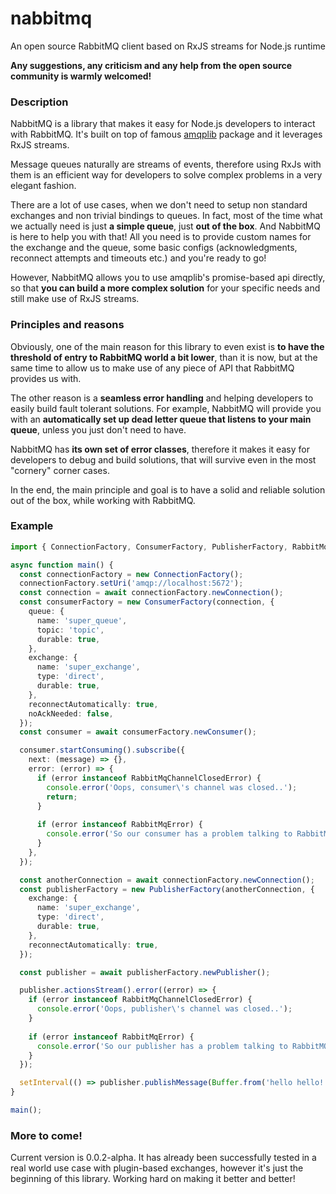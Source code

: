 [](https://drive.google.com/file/d/1HUadi8d-VAVZhYv3gCzzh7CN0Xli_qY7/view?usp=sharing) 
# nabbitmq
An open source RabbitMQ client based on RxJS streams for Node.js runtime

**Any suggestions, any criticism and any help from the open source community is warmly welcomed!**

### Description

NabbitMQ is a library that makes it easy for Node.js developers to interact with RabbitMQ. It's built on top of famous [amqplib](https://www.npmjs.com/package/amqplib) package and it leverages RxJS streams.

Message queues naturally are streams of events, therefore using RxJs with them is an efficient way for developers to solve complex problems in a very elegant fashion.  

There are a lot of use cases, when we don't need to setup non standard exchanges and non trivial bindings to queues. In fact, most of the time what we actually need is just **a simple queue**, just **out of the box**. And NabbitMQ is here to help you with that! All you need is to provide custom names for the exchange and the queue, some basic configs (acknowledgments, reconnect attempts and timeouts etc.) and you're ready to go! 

However, NabbitMQ allows you to use amqplib's promise-based api directly, so that **you can build a more complex solution** for your specific needs and still make use of RxJS streams.

### Principles and reasons

Obviously, one of the main reason for this library to even exist is **to have the threshold of entry to RabbitMQ world a bit lower**, than it is now, but at the same time to allow us to make use of any piece of API that RabbitMQ provides us with.

The other reason is a **seamless error handling** and helping developers to easily build fault tolerant solutions. For example, NabbitMQ will provide you with an **automatically set up dead letter queue that listens to your main queue**, unless you just don't need to have.

NabbitMQ has **its own set of error classes**, therefore it makes it easy for developers to debug and build solutions, that will survive even in the most "cornery" corner cases.

In the end, the main principle and goal is to have a solid and reliable solution out of the box, while working with RabbitMQ.

### Example

```typescript
import { ConnectionFactory, ConsumerFactory, PublisherFactory, RabbitMqChannelClosedError, RabbitMqError } from 'nabbitmq';

async function main() {
  const connectionFactory = new ConnectionFactory();
  connectionFactory.setUri('amqp://localhost:5672');
  const connection = await connectionFactory.newConnection();
  const consumerFactory = new ConsumerFactory(connection, {
    queue: {
      name: 'super_queue',
      topic: 'topic',
      durable: true,
    },
    exchange: {
      name: 'super_exchange',
      type: 'direct',
      durable: true,
    },
    reconnectAutomatically: true,
    noAckNeeded: false,
  });
  const consumer = await consumerFactory.newConsumer();

  consumer.startConsuming().subscribe({
    next: (message) => {},
    error: (error) => {
      if (error instanceof RabbitMqChannelClosedError) {
        console.error('Oops, consumer\'s channel was closed..');
        return;
      }
      
      if (error instanceof RabbitMqError) {
        console.error('So our consumer has a problem talking to RabbitMQ');
      }
    },
  });

  const anotherConnection = await connectionFactory.newConnection();
  const publisherFactory = new PublisherFactory(anotherConnection, {
    exchange: {
      name: 'super_exchange',
      type: 'direct',
      durable: true,
    },
    reconnectAutomatically: true,
  });

  const publisher = await publisherFactory.newPublisher();

  publisher.actionsStream().error((error) => {
    if (error instanceof RabbitMqChannelClosedError) {
      console.error('Oops, publisher\'s channel was closed..');
    }
    
    if (error instanceof RabbitMqError) {
      console.error('So our publisher has a problem talking to RabbitMQ');
    }
  });

  setInterval(() => publisher.publishMessage(Buffer.from('hello hello!'), 'topic'), 1000);
}

main();

```


### More to come!

Current version is 0.0.2-alpha. It has already been successfully tested in a real world use case with plugin-based exchanges, however it's just the beginning of this library. Working hard on making it better and better!

